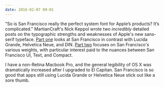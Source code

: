 ```yaml
---
date: 2016-02-07 09:01
---
```

"So is San Francisco really the perfect system font for Apple’s products? It’s complicated." MartianCraft's Nick Keppol wrote two _incredibly_ detailed posts on the typographic strengths and weaknesses of Apple's new sans-serif typeface. [Part one][mc] looks at San Francisco in contrast with Lucida Grande, Helvetica Neue, and DIN. [Part two][mc2] focuses on San Francisco's various weights, with particular interest paid to the nuances between San Francisco UI, Text, and Compact.

I have a non-Retina Macbook Pro, and the general legibility of OS X was dramatically increased after I upgraded to El Capitan. San Francisco is so good that apps still using Lucida Grande or Helvetica Neue stick out like a sore thumb. 

[mc2]:http://martiancraft.com/blog/2015/10/san-francisco-part-2/
[mc]:http://martiancraft.com/blog/2015/10/why-san-francisco/
